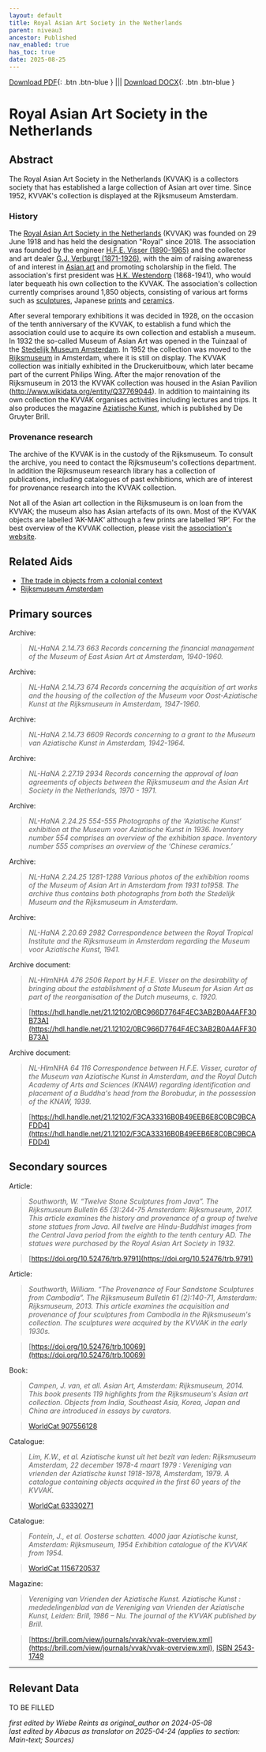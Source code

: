 ```yaml
---
layout: default
title: Royal Asian Art Society in the Netherlands
parent: niveau3
ancestor: Published
nav_enabled: true
has_toc: true
date: 2025-08-25
--- 
```



[Download PDF](https://raw.githubusercontent.com/colonial-heritage/research-guides-dev/refs/heads/main/EXPORTS/published/PDF/niveau3/English/KVVAK.pdf){: .btn .btn-blue } |||    [Download DOCX](https://raw.githubusercontent.com/colonial-heritage/research-guides-dev/refs/heads/main/EXPORTS/published/DOCX/niveau3/English/KVVAK.docx){: .btn .btn-blue }


# Royal Asian Art Society in the Netherlands


## Abstract

The Royal Asian Art Society in the Netherlands (KVVAK) is a collectors society that has established a large collection of Asian art over time. Since 1952, KVVAK's collection is displayed at the Rijksmuseum Amsterdam.

### History

The [Royal Asian Art Society in the Netherlands](https://www.wikidata.org/entity/Q96749093) (KVVAK) was founded on 29 June 1918 and has held the designation "Royal" since 2018. The association was founded by the engineer [H.F.E. Visser (1890-1965)](https://www.wikidata.org/entity/Q83286861) and the collector and art dealer [G.J. Verburgt (1871-1926)](https://www.wikidata.org/entity/Q84499681), with the aim of raising awareness of and interest in [Asian art](https://www.wikidata.org/entity/Q3399573) and promoting scholarship in the field. The association's first president was [H.K. Westendorp](https://www.wikidata.org/entity/Q96749169) (1868-1941), who would later bequeath his own collection to the KVVAK. The association's collection currently comprises around 1,850 objects, consisting of various art forms such as [sculptures](http://vocab.getty.edu/aat/300047090), Japanese [prints](http://vocab.getty.edu/aat/300106750) and [ceramics](http://vocab.getty.edu/aat/300310706). 

After several temporary exhibitions it was decided in 1928, on the occasion of the tenth anniversary of the KVVAK, to establish a fund which the association could use to acquire its own collection and establish a museum. In 1932 the so-called Museum of Asian Art was opened in the Tuinzaal of the [Stedelijk Museum Amsterdam](https://www.wikidata.org/entity/Q924335). In 1952 the collection was moved to the [Rijksmuseum](https://www.wikidata.org/entity/Q190804) in Amsterdam, where it is still on display. The KVVAK collection was initially exhibited in the Druckeruitbouw, which later became part of the current Philips Wing. After the major renovation of the Rijksmuseum in 2013 the KVVAK collection was housed in the Asian Pavilion (http://www.wikidata.org/entity/Q37769044). In addition to maintaining its own collection the KVVAK organises activities including lectures and trips. It also produces the magazine [Aziatische Kunst](https://brill.com/view/journals/vvak/vvak-overview.xml), which is published by De Gruyter Brill.

### Provenance research

The archive of the KVVAK is in the custody of the Rijksmuseum. To consult the archive, you need to contact the Rijksmuseum's collections department. In addition the Rijksmuseum research library has a collection of publications, including catalogues of past exhibitions, which are of interest for provenance research into the KVVAK collection. 

Not all of the Asian art collection in the Rijksmuseum is on loan from the KVVAK; the museum also has Asian artefacts of its own. Most of the KVVAK objects are labelled ‘AK-MAK’ although a few prints are labelled ‘RP’. For the best overview of the KVVAK collection, please visit the [association's website](https://www.kvvak.nl/collectie/).


## Related Aids

 - [The trade in objects from a colonial context](niveau2/English/Trade_20240316.yml)  
 - [Rijksmuseum Amsterdam](niveau3/English/RijksmuseumAmsterdam_20240905.yml)  

## Primary sources

Archive:
  > *NL-HaNA 2.14.73 663*
  > _Records concerning the financial management of the Museum of East Asian Art at Amsterdam, 1940-1960._  

  > 

Archive:
  > *NL-HaNA 2.14.73 674*
  > _Records concerning the acquisition of art works and the housing of the collection of the Museum voor Oost-Aziatische Kunst at the Rijksmuseum in Amsterdam, 1947-1960._  

  > 

Archive:
  > *NL-HaNA 2.14.73 6609*
  > _Records concerning to a grant to the Museum van Aziatische Kunst in Amsterdam, 1942-1964._  

  > 

Archive:
  > *NL-HaNA 2.27.19 2934*
  > _Records concerning the approval of loan agreements of objects between the Rijksmuseum and the Asian Art Society in the Netherlands, 1970 - 1971._  

  > 

Archive:
  > *NL-HaNA 2.24.25 554-555*
  > _Photographs of the ‘Aziatische Kunst’ exhibition at the Museum voor Aziatische Kunst in 1936. Inventory number 554 comprises an overview of the exhibition space. Inventory number 555 comprises an overview of the ‘Chinese ceramics.’_  

  > 

Archive:
  > *NL-HaNA 2.24.25 1281-1288*
  > _Various photos of the exhibition rooms of the Museum of Asian Art in Amsterdam from 1931 to1958. The archive thus contains both photographs from both the Stedelijk Museum and the Rijksmuseum in Amsterdam._  

  > 

Archive:
  > *NL-HaNA 2.20.69 2982*
  > _Correspondence between the Royal Tropical Institute and the Rijksmuseum in Amsterdam regarding the Museum voor Aziatische Kunst, 1941._  

  > 

Archive document:
  > *NL-HlmNHA 476 2506*
  > _Report by H.F.E. Visser on the desirability of bringing about the establishment of a State Museum for Asian Art as part of the reorganisation of the Dutch museums, c. 1920._  

  > [https://hdl.handle.net/21.12102/0BC966D7764F4EC3AB2B0A4AFF30B73A](https://hdl.handle.net/21.12102/0BC966D7764F4EC3AB2B0A4AFF30B73A)

Archive document:
  > *NL-HlmNHA 64 116*
  > _Correspondence between H.F.E. Visser, curator of the Museum van Aziatische Kunst in Amsterdam, and the Royal Dutch Academy of Arts and Sciences (KNAW) regarding identification and placement of a Buddha's head from the Borobudur, in the possession of the KNAW, 1939._  

  > [https://hdl.handle.net/21.12102/F3CA33316B0B49EEB6E8C0BC9BCAFDD4](https://hdl.handle.net/21.12102/F3CA33316B0B49EEB6E8C0BC9BCAFDD4)

## Secondary sources

Article:
  > *Southworth, W. “Twelve Stone Sculptures from Java”. The Rijksmuseum Bulletin 65 (3):244-75 Amsterdam: Rijksmuseum, 2017.*
  > _This article examines the history and provenance of a group of twelve stone statues from Java. All twelve are Hindu-Buddhist images from the Central Java period from the eighth to the tenth century AD. The statues were purchased by the Royal Asian Art Society in 1932._  

  > [https://doi.org/10.52476/trb.9791](https://doi.org/10.52476/trb.9791)

Article:
  > *Southworth, William. “The Provenance of Four Sandstone Sculptures from Cambodia”. The Rijksmuseum Bulletin 61 (2):140-71, Amsterdam: Rijksmuseum, 2013.*
  > _This article examines the acquisition and provenance of four sculptures from Cambodia in the Rijksmuseum's collection. The sculptures were acquired by the KVVAK in the early 1930s._  

  > [https://doi.org/10.52476/trb.10069](https://doi.org/10.52476/trb.10069)

Book:
  > *Campen, J. van, et all. Asian Art, Amsterdam: Rijksmuseum, 2014.*
  > _This book presents 119 highlights from the Rijksmuseum's Asian art collection. Objects from India, Southeast Asia, Korea, Japan and China are introduced in essays by curators._  

  > [WorldCat 907556128](https://search.worldcat.org/title/907556128)

Catalogue:
  > *Lim, K.W., et al. Aziatische kunst uit het bezit van leden: Rijksmuseum Amsterdam, 22 december 1978-4 maart 1979 : Vereniging van vrienden der Aziatische kunst 1918-1978, Amsterdam, 1979.*
  > _A catalogue containing objects acquired in the first 60 years of the KVVAK._  

  > [WorldCat 63330271](https://search.worldcat.org/title/63330271)

Catalogue:
  > *Fontein, J., et al. Oosterse schatten. 4000 jaar Aziatische kunst, Amsterdam: Rijksmuseum, 1954*
  > _Exhibition catalogue of the KVVAK from 1954._  

  > [WorldCat 1156720537](https://search.worldcat.org/title/1156720537)

Magazine:
  > *Vereniging van Vrienden der Aziatische Kunst. Aziatische Kunst : mededelingenblad van de Vereniging van Vrienden der Aziatische Kunst, Leiden: Brill, 1986 – Nu.*
  > _The journal of the KVVAK published by Brill._  

  > [https://brill.com/view/journals/vvak/vvak-overview.xml](https://brill.com/view/journals/vvak/vvak-overview.xml), [ISBN 2543-1749](https://portal.issn.org/resource/ISSN/2543-1749)



---
## Relevant Data 
TO BE FILLED

_first edited by Wiebe Reints as original_author on 2024-05-08_  
_last edited by Abacus as translator on 2025-04-24
(applies to section: Main-text; Sources)_
        